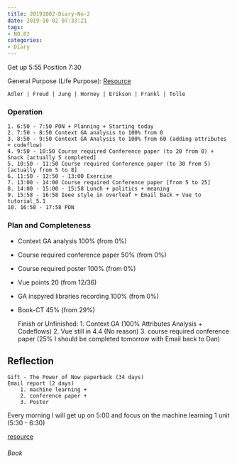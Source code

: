 ```yaml
---
title: 20191002-Diary-No-2
date: 2019-10-02 07:33:21
tags:
- NO.02
categories:
- Diary
---
```



Get up 5:55  Position 7:30

General Purpose (Life Purpose):
[Resource](https://courses.lumenlearning.com/wsu-sandbox/chapter/neo-freudians-adler-erikson-jung-and-horney/)

	Adler | Freud | Jung | Horney | Erikson | Frankl | Tolle


### Operation
	1. 6:50 - 7:50 PON + Planning + Starting today
	2. 7:50 - 8:50 Context GA analysis to 100% from 0
	3. 8:50 - 9:50 Context GA Analysis to 100% from 60 (adding attributes + codeflow)
	4. 9:50 - 10:50 Course required Conference paper (to 20 from 0) + Snack [actually 5 completed]
	5. 10:50 - 11:50 Course required Conference paper (to 30 from 5)  [actually from 5 to 8]
	6. 11:50 - 12:50 - 13:00 Exercise
	7. 13:00 - 14:00 Course required Conference paper [from 5 to 25]
	8. 14:00 - 15:00 - 15:58 Lunch + politics + meaning
	9. 15:58 - 16:58 Ieee style in overleaf + Email Back + Vue to tutorial_5.1 
	10. 16:58 - 17:58 PON


### Plan and Completeness

* Context GA analysis 100% (from 0%) 
* Course required conference paper 50% (from 0%)
* Course required poster 100% (from 0%)
* Vue points 20 (from  12/36)

* GA inspyred libraries recording 100% (from 0%)
* Book-CT 45% (from 29%)
	
	Finish or Unfinished:
		1. Context GA (100% Attributes Analysis + Codeflows)
		2. Vue still in 4.4 (No reason)
		3. course required conference paper (25% I should be completed tomorrow with Email back to Dan)





## Reflection
 	Gift - The Power of Now paperback (34 days)
 	Email report (2 days)
 		1. machine learning + 
 		2. conference paper + 
 		3. Poster 


Every morning I will get up on 5:00 and focus on the machine learning 1 unit (5:30 - 6:30)

[resource](http://www.ishenping.com/ArtInfo/967893.html)


###### Book














